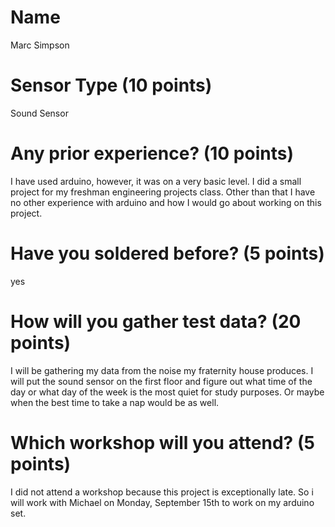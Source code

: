 # Name
Marc Simpson

# Sensor Type (10 points)
Sound Sensor

# Any prior experience? (10 points)
I have used arduino, however, it was on a very basic level. I did a small project for my freshman engineering projects class. Other than that I have no other experience with arduino and how I would go about working on this project.

# Have you soldered before? (5 points)
yes

# How will you gather test data? (20 points)
I will be gathering my data from the noise my fraternity house produces. I will put the sound sensor on the first floor and figure out what time of the day or what day of the week is the most quiet for study purposes. Or maybe when the best time to take a nap would be as well.

# Which workshop will you attend? (5 points)
I did not attend a workshop because this project is exceptionally late. So i will work with Michael on Monday, September 15th to work on my arduino set.
